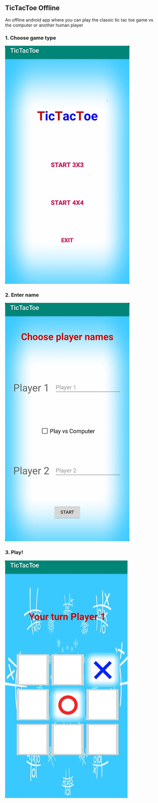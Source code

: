 ## TicTacToe Offline

An offline android app where you can play the classic tic tac toe game vs the computer or another human player

### 1. Choose game type
![Choose game type](screens/screen1.jpg) 

### 2. Enter name
![Enter name](screens/screen2.jpg)

### 3. Play!
![Play!](screens/screen3.jpg)
